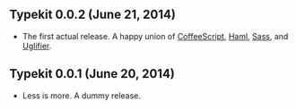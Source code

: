 ## Typekit 0.0.2 (June 21, 2014)
* The first actual release. A happy union of
  [CoffeeScript](http://coffeescript.org/),
  [Haml](http://haml.info/),
  [Sass](http://sass-lang.com/), and
  [Uglifier](https://github.com/lautis/uglifier).

## Typekit 0.0.1 (June 20, 2014)
* Less is more. A dummy release.
